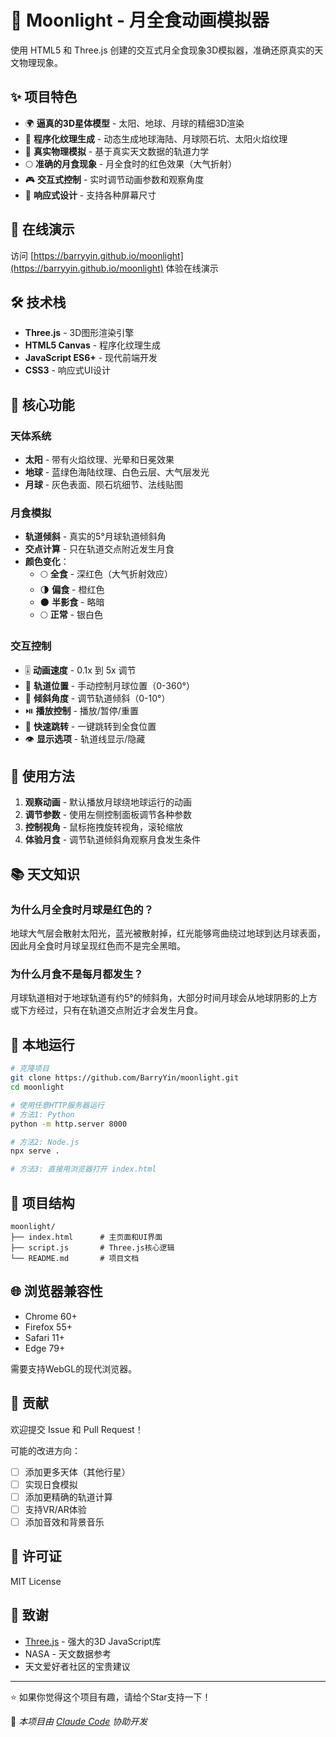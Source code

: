# 🌙 Moonlight - 月全食动画模拟器

使用 HTML5 和 Three.js 创建的交互式月全食现象3D模拟器，准确还原真实的天文物理现象。

## ✨ 项目特色

- 🌍 **逼真的3D星体模型** - 太阳、地球、月球的精细3D渲染
- 🎨 **程序化纹理生成** - 动态生成地球海陆、月球陨石坑、太阳火焰纹理
- 🔬 **真实物理模拟** - 基于真实天文数据的轨道力学
- 🌕 **准确的月食现象** - 月全食时的红色效果（大气折射）
- 🎮 **交互式控制** - 实时调节动画参数和观察角度
- 📱 **响应式设计** - 支持各种屏幕尺寸

## 🚀 在线演示

访问 [https://barryyin.github.io/moonlight](https://barryyin.github.io/moonlight) 体验在线演示

## 🛠️ 技术栈

- **Three.js** - 3D图形渲染引擎
- **HTML5 Canvas** - 程序化纹理生成
- **JavaScript ES6+** - 现代前端开发
- **CSS3** - 响应式UI设计

## 🌟 核心功能

### 天体系统
- **太阳** - 带有火焰纹理、光晕和日冕效果
- **地球** - 蓝绿色海陆纹理、白色云层、大气层发光
- **月球** - 灰色表面、陨石坑细节、法线贴图

### 月食模拟
- **轨道倾斜** - 真实的5°月球轨道倾斜角
- **交点计算** - 只在轨道交点附近发生月食
- **颜色变化**：
  - 🌕 **全食** - 深红色（大气折射效应）
  - 🌗 **偏食** - 橙红色
  - 🌑 **半影食** - 略暗
  - 🌕 **正常** - 银白色

### 交互控制
- 🎚️ **动画速度** - 0.1x 到 5x 调节
- 🔄 **轨道位置** - 手动控制月球位置（0-360°）
- 📐 **倾斜角度** - 调节轨道倾斜（0-10°）
- ⏯️ **播放控制** - 播放/暂停/重置
- 🎯 **快速跳转** - 一键跳转到全食位置
- 👁️ **显示选项** - 轨道线显示/隐藏

## 🎯 使用方法

1. **观察动画** - 默认播放月球绕地球运行的动画
2. **调节参数** - 使用左侧控制面板调节各种参数
3. **控制视角** - 鼠标拖拽旋转视角，滚轮缩放
4. **体验月食** - 调节轨道倾斜角观察月食发生条件

## 📚 天文知识

### 为什么月全食时月球是红色的？
地球大气层会散射太阳光，蓝光被散射掉，红光能够弯曲绕过地球到达月球表面，因此月全食时月球呈现红色而不是完全黑暗。

### 为什么月食不是每月都发生？
月球轨道相对于地球轨道有约5°的倾斜角，大部分时间月球会从地球阴影的上方或下方经过，只有在轨道交点附近才会发生月食。

## 🔧 本地运行

```bash
# 克隆项目
git clone https://github.com/BarryYin/moonlight.git
cd moonlight

# 使用任意HTTP服务器运行
# 方法1: Python
python -m http.server 8000

# 方法2: Node.js
npx serve .

# 方法3: 直接用浏览器打开 index.html
```

## 📁 项目结构

```
moonlight/
├── index.html      # 主页面和UI界面
├── script.js       # Three.js核心逻辑
└── README.md       # 项目文档
```

## 🌐 浏览器兼容性

- Chrome 60+
- Firefox 55+
- Safari 11+
- Edge 79+

需要支持WebGL的现代浏览器。

## 🤝 贡献

欢迎提交 Issue 和 Pull Request！

可能的改进方向：
- [ ] 添加更多天体（其他行星）
- [ ] 实现日食模拟
- [ ] 添加更精确的轨道计算
- [ ] 支持VR/AR体验
- [ ] 添加音效和背景音乐

## 📄 许可证

MIT License

## 🙏 致谢

- [Three.js](https://threejs.org/) - 强大的3D JavaScript库
- NASA - 天文数据参考
- 天文爱好者社区的宝贵建议

---

⭐ 如果你觉得这个项目有趣，请给个Star支持一下！

🤖 *本项目由 [Claude Code](https://claude.ai/code) 协助开发*
